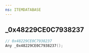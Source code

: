 ```yaml
---
ns: ITEMDATABASE
---
```

## _0x48229CE0C7938237

```c
// 0x48229CE0C7938237
Any _0x48229CE0C7938237();
```


